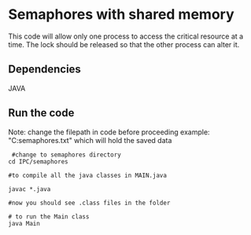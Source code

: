 # Semaphores with shared memory

This code will allow only one process to access the critical resource at a time. The lock should be released so that the other process can alter it.

## Dependencies

JAVA

## Run the code

Note: change the filepath in code before proceeding example: "C:semaphores.txt" which will hold the saved data

```
 #change to semaphores directory
cd IPC/semaphores

#to compile all the java classes in MAIN.java

javac *.java 

#now you should see .class files in the folder

# to run the Main class
java Main
```